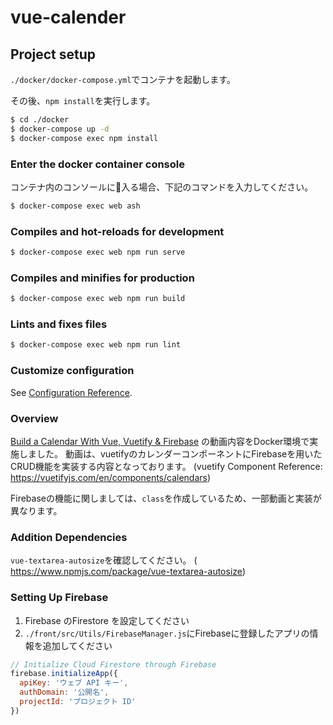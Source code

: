 # vue-calender

## Project setup

`./docker/docker-compose.yml`でコンテナを起動します。

その後、`npm install`を実行します。

```bash
$ cd ./docker
$ docker-compose up -d
$ docker-compose exec npm install
```

### Enter the docker container console

コンテナ内のコンソールに入る場合、下記のコマンドを入力してください。

```bash
$ docker-compose exec web ash 
```

### Compiles and hot-reloads for development

```bash
$ docker-compose exec web npm run serve
```

### Compiles and minifies for production
```bash
$ docker-compose exec web npm run build
```

### Lints and fixes files
```bash
$ docker-compose exec web npm run lint
```

### Customize configuration
See [Configuration Reference](https://cli.vuejs.org/config/).

### Overview

[Build a Calendar With Vue, Vuetify & Firebase](https://www.youtube.com/watch?v=2NOsjTT1b_k) の動画内容をDocker環境で実施しました。
動画は、vuetifyのカレンダーコンポーネントにFirebaseを用いたCRUD機能を実装する内容となっております。
(vuetify Component Reference: https://vuetifyjs.com/en/components/calendars)

Firebaseの機能に関しましては、`class`を作成しているため、一部動画と実装が異なります。

### Addition Dependencies

```vue-textarea-autosize```を確認してください。
( https://www.npmjs.com/package/vue-textarea-autosize)

### Setting Up Firebase

1. Firebase のFirestore を設定してください
2. `./front/src/Utils/FirebaseManager.js`にFirebaseに登録したアプリの情報を追加してください

```javascript
// Initialize Cloud Firestore through Firebase
firebase.initializeApp({
  apiKey: 'ウェブ API キー',
  authDomain: '公開名',
  projectId: 'プロジェクト ID'
})
```